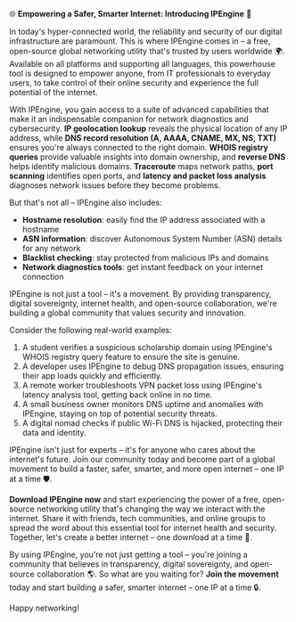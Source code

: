 🌐 **Empowering a Safer, Smarter Internet: Introducing IPEngine** 🚀

In today's hyper-connected world, the reliability and security of our digital infrastructure are paramount. This is where IPEngine comes in – a free, open-source global networking utility that's trusted by users worldwide 🌍. Available on all platforms and supporting all languages, this powerhouse tool is designed to empower anyone, from IT professionals to everyday users, to take control of their online security and experience the full potential of the internet.

With IPEngine, you gain access to a suite of advanced capabilities that make it an indispensable companion for network diagnostics and cybersecurity. **IP geolocation lookup** reveals the physical location of any IP address, while **DNS record resolution (A, AAAA, CNAME, MX, NS, TXT)** ensures you're always connected to the right domain. **WHOIS registry queries** provide valuable insights into domain ownership, and **reverse DNS** helps identify malicious domains. **Traceroute** maps network paths, **port scanning** identifies open ports, and **latency and packet loss analysis** diagnoses network issues before they become problems.

But that's not all – IPEngine also includes:

*   **Hostname resolution**: easily find the IP address associated with a hostname
*   **ASN information**: discover Autonomous System Number (ASN) details for any network
*   **Blacklist checking**: stay protected from malicious IPs and domains
*   **Network diagnostics tools**: get instant feedback on your internet connection

IPEngine is not just a tool – it's a movement. By providing transparency, digital sovereignty, internet health, and open-source collaboration, we're building a global community that values security and innovation.

Consider the following real-world examples:

1.  A student verifies a suspicious scholarship domain using IPEngine's WHOIS registry query feature to ensure the site is genuine.
2.  A developer uses IPEngine to debug DNS propagation issues, ensuring their app loads quickly and efficiently.
3.  A remote worker troubleshoots VPN packet loss using IPEngine's latency analysis tool, getting back online in no time.
4.  A small business owner monitors DNS uptime and anomalies with IPEngine, staying on top of potential security threats.
5.  A digital nomad checks if public Wi-Fi DNS is hijacked, protecting their data and identity.

IPEngine isn't just for experts – it's for anyone who cares about the internet's future. Join our community today and become part of a global movement to build a faster, safer, smarter, and more open internet – one IP at a time 🛡️.

**Download IPEngine now** and start experiencing the power of a free, open-source networking utility that's changing the way we interact with the internet. Share it with friends, tech communities, and online groups to spread the word about this essential tool for internet health and security. Together, let's create a better internet – one download at a time 🔗.

By using IPEngine, you're not just getting a tool – you're joining a community that believes in transparency, digital sovereignty, and open-source collaboration 🌎. So what are you waiting for? **Join the movement** today and start building a safer, smarter internet – one IP at a time 🔒.

Happy networking!